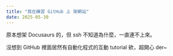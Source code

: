 ```yaml
---
title: "我在練習 GitHub 上 架網站"
date: 2025-05-30
---
```


原本想架 Docusaurs 的，但 ssh 不知道為什麼，一直連不上來。

沒想到 GitHub 裡面居然有自動化程式的互動 tutorial 欸，超開心 der~
